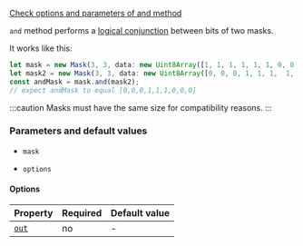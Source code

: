 [Check options and parameters of and method](https://image-js.github.io/image-js-typescript/classes/Mask.html#and 'github.io link')

`and` method performs a [logical conjunction](https://en.wikipedia.org/wiki/Logical_conjunction 'wikipedia link on logical conjunction') between bits of two masks.

It works like this:

```ts
let mask = new Mask(3, 3, data: new Uint8Array([1, 1, 1, 1, 1, 1, 0, 0, 0]));
let mask2 = new Mask(3, 3, data: new Uint8Array([0, 0, 0, 1, 1, 1,  1, 1, 1]));
const andMask = mask.and(mask2);
// expect andMask to equal [0,0,0,1,1,1,0,0,0]
```

:::caution
Masks must have the same size for compatibility reasons.
:::

### Parameters and default values

- `mask`

- `options`

#### Options

| Property                                                                               | Required | Default value |
| -------------------------------------------------------------------------------------- | -------- | ------------- |
| [`out`](https://image-js.github.io/image-js-typescript/interfaces/AndOptions.html#out) | no       | -             |
